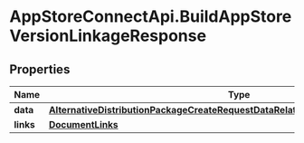 # AppStoreConnectApi.BuildAppStoreVersionLinkageResponse

## Properties

Name | Type | Description | Notes
------------ | ------------- | ------------- | -------------
**data** | [**AlternativeDistributionPackageCreateRequestDataRelationshipsAppStoreVersionData**](AlternativeDistributionPackageCreateRequestDataRelationshipsAppStoreVersionData.md) |  | 
**links** | [**DocumentLinks**](DocumentLinks.md) |  | 


